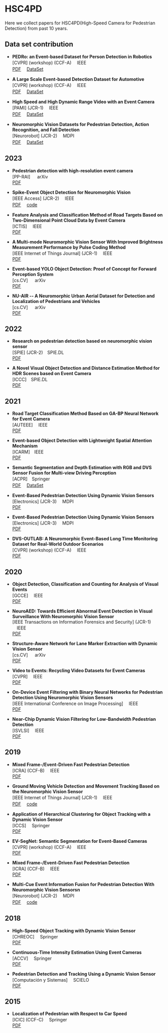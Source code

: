 # HSC4PD
Here we collect papers for HSC4PD(High-Speed Camera for Pedestrian Detection) from past 10 years.


## Data set contribution
- **PEDRo: an Event-based Dataset for Person Detection in Robotics**  <br>
[CVPR] (workshop) (CCF-A)  　IEEE  <br> 
[PDF](https://ieeexplore.ieee.org/document/10208992)   　[DataSet](https://github.com/SSIGPRO/PEDRo-Event-Based-Dataset) <br>

- **A Large Scale Event-based Detection Dataset for Automotive**  <br>
[CVPR] (workshop) (CCF-A)  　IEEE  <br> 
[PDF](https://ieeexplore.ieee.org/document/10208992)   　[DataSet](https://www.prophesee.ai/2020/01/24/prophesee-gen1-automotive-detection-dataset/) <br>

- **High Speed and High Dynamic Range Video with an Event Camera**  <br>
  [PAMI] (JCR-1)  　IEEE  <br> 
[PDF](https://ieeexplore.ieee.org/document/8946715)   　[DataSet](http://rpg.ifi.uzh.ch/e2vid) <br>

- **Neuromorphic Vision Datasets for Pedestrian Detection, Action Recognition, and Fall Detection**  <br>
  [Neurorobot] (JCR-2)  　MDPI  <br> 
[PDF](https://pubmed.ncbi.nlm.nih.gov/31275128/)   　[DataSet](https://github.com/MSZTY/PAFBenchmark) <br>


## 2023
- **Pedestrian detection with high-resolution event camera**  <br>
  [PP-RAI] 　	arXiv  <br> 
[PDF](https://arxiv.org/abs/2305.18008) <br>

- **Spike-Event Object Detection for Neuromorphic Vision**  <br>
  [IEEE Access] (JCR-2)  　IEEE <br>
[PDF](https://ieeexplore.ieee.org/document/10016699)   　[code](https://github.com/fjcu-ee-islab/Spiking_Converted_YOLOv4) <br>

- **Feature Analysis and Classification Method of Road Targets Based on Two-Dimensional Point Cloud Data by Event Camera**  <br>
  [ICTIS]   　IEEE  <br> 
[PDF](https://ieeexplore.ieee.org/document/10243764) <br>

- **A Multi-mode Neuromorphic Vision Sensor With Improved Brightness Measurement Performance by Pulse Coding Method**  <br>
  [IEEE Internet of Things Journal] (JCR-1)   　IEEE  <br> 
[PDF](https://ieeexplore.ieee.org/abstract/document/10237299) <br>

- **Event-based YOLO Object Detection: Proof of Concept for Forward Perception System**  <br>
  [cs.CV] 　	arXiv  <br> 
[PDF](https://arxiv.org/abs/2212.07181) <br>

- **NU-AIR -- A Neuromorphic Urban Aerial Dataset for Detection and Localization of Pedestrians and Vehicles**  <br>
  [cs.CV] 　	arXiv  <br> 
[PDF](https://arxiv.org/abs/2302.09429) <br>


## 2022
- **Research on pedestrian detection based on neuromorphic vision sensor**  <br>
  [SPIE] (JCR-2)　SPIE.DL  <br> 
[PDF](https://doi.org/10.1117/12.2636383) <br>

- **A Novel Visual Object Detection and Distance Estimation Method for HDR Scenes based on Event Camera**  <br>
  [ICCC]　SPIE.DL  <br> 
[PDF](https://ieeexplore.ieee.org/abstract/document/9674426) <br>


## 2021

- **Road Target Classification Method Based on GA-BP Neural Network for Event Camera**  <br>
  [AUTEEE] 　IEEE  <br> 
[PDF](https://ieeexplore.ieee.org/document/9668758) <br>

- **Event-based Object Detection with Lightweight Spatial Attention Mechanism**  <br>
  [ICARM]　IEEE  <br> 
[PDF](https://ieeexplore.ieee.org/document/9536146) <br>

- **Semantic Segmentation and Depth Estimation with RGB and DVS Sensor Fusion for Multi-view Driving Perception**  <br>
  [ACPR]　Springer  <br> 
[PDF](https://link.springer.com/chapter/10.1007/978-3-031-02375-0_26)   　[DataSet](https://github.com/oskarnatan/RGBDVS-fusion) <br>

- **Event-Based Pedestrian Detection Using Dynamic Vision Sensors**  <br>
  [Electronics] (JCR-3) 　MDPI  <br> 
[PDF](https://www.mdpi.com/2079-9292/10/8/888/html) <br>

- **Event-Based Pedestrian Detection Using Dynamic Vision Sensors**  <br>
  [Electronics] (JCR-3) 　MDPI  <br> 
[PDF](https://www.mdpi.com/2079-9292/10/8/888/html) <br>

- **DVS-OUTLAB: A Neuromorphic Event-Based Long Time Monitoring Dataset for Real-World Outdoor Scenarios**  <br>
[CVPR] (workshop) (CCF-A)  　IEEE  <br> 
[PDF](https://ieeexplore.ieee.org/document/9523088) <br>


## 2020
- **Object Detection, Classification and Counting for Analysis of Visual Events**  <br>
  [GCCE] 　IEEE  <br> 
[PDF](https://ieeexplore.ieee.org/document/9292058) <br>

- **NeuroAED: Towards Efficient Abnormal Event Detection in Visual Surveillance With Neuromorphic Vision Sensor**  <br>
  [IEEE Transactions on Information Forensics and Security] (JCR-1)  　IEEE  <br> 
[PDF](https://ieeexplore.ieee.org/document/9195516)  <br>

- **Structure-Aware Network for Lane Marker Extraction with Dynamic Vision Sensor**  <br>
  [cs.CV] 　	arXiv  <br> 
[PDF](https://arxiv.org/abs/2008.06204) <br>

- **Video to Events: Recycling Video Datasets for Event Cameras**  <br>
  [CVPR] 　IEEE  <br> 
[PDF](https://ieeexplore.ieee.org/document/9156296) <br>

- **On-Device Event Filtering with Binary Neural Networks for Pedestrian Detection Using Neuromorphic Vision Sensors**  <br>
  [IEEE International Conference on Image Processing] 　IEEE  <br> 
[PDF](https://ieeexplore.ieee.org/abstract/document/9191148) <br>

- **Near-Chip Dynamic Vision Filtering for Low-Bandwidth Pedestrian Detection**  <br>
  [ISVLSI] 　IEEE  <br> 
[PDF](https://ieeexplore.ieee.org/abstract/document/9155035) <br>



## 2019
- **Mixed Frame-/Event-Driven Fast Pedestrian Detection**  <br>
  [ICRA] (CCF-B)  　IEEE  <br> 
[PDF](https://ieeexplore.ieee.org/document/8793924) <br>

- **Ground Moving Vehicle Detection and Movement Tracking Based on the Neuromorphic Vision Sensor**  <br>
  [IEEE Internet of Things Journal] (JCR-1)  　IEEE  <br> 
[PDF](https://ieeexplore.ieee.org/document/9112163)   　[code](https://pjreddie.com/media/files/VOCtrainval_11-May-2012.tar) <br>

- **Application of Hierarchical Clustering for Object Tracking with a Dynamic Vision Sensor**  <br>
  [ICCS]  　Springer  <br> 
[PDF](https://link.springer.com/chapter/10.1007/978-3-030-22750-0_13) <br>

- **EV-SegNet: Semantic Segmentation for Event-Based Cameras**  <br>
[CVPR] (workshop) (CCF-A)  　IEEE  <br> 
[PDF](https://ieeexplore.ieee.org/document/9025483) <br>

- **Mixed Frame-/Event-Driven Fast Pedestrian Detection**  <br>
  [ICRA] (CCF-B)  　IEEE  <br> 
[PDF](https://ieeexplore.ieee.org/document/8793924) <br>

- **Multi-Cue Event Information Fusion for Pedestrian Detection With Neuromorphic Vision Sensorsn**  <br>
  [Neurorobot] (JCR-2)  　MDPI  <br> 
[PDF](https://ieeexplore.ieee.org/document/8793924)  　[code](https://github.com/colinshane/DVS-multi-cue-pedestrian-detection) <br>


## 2018
- **High-Speed Object Tracking with Dynamic Vision Sensor**  <br>
  [CHREOC]  　Springer  <br> 
[PDF](https://link.springer.com/chapter/10.1007/978-981-13-6553-9_18) <br>

- **Continuous-Time Intensity Estimation Using Event Cameras**  <br>
  [ACCV]  　Springer  <br> 
[PDF](https://link.springer.com/chapter/10.1007/978-3-030-20873-8_20) <br>

- **Pedestrian Detection and Tracking Using a Dynamic Vision Sensor**  <br>
  [Computación y Sistemas]  　SCIELO  <br> 
[PDF](https://www.scielo.org.mx/scielo.php?pid=S1405-55462018000401077&script=sci_arttext) <br>


## 2015
- **Localization of Pedestrian with Respect to Car Speed**  <br>
  [ICIC] (CCF-C)  　Springer  <br> 
[PDF](https://link.springer.com/chapter/10.1007/978-3-319-22186-1_19) <br>

